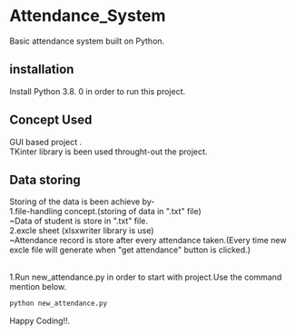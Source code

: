 # Attendance_System
Basic attendance system built on Python.
## installation
Install Python 3.8. 0 in order to run this project.
## Concept Used
GUI based project . 
<br/>TKinter library is been used throught-out the project.
## Data storing
Storing of the data is been achieve by-
<br/>1.file-handling concept.(storing of data in ".txt" file)
  <br/> ~Data of student is store in ".txt" file.
<br/>2.excle sheet (xlsxwriter library is use) 
  <br/> ~Attendance record is store after every attendance taken.(Every time new excle file will generate when "get attendance" button is clicked.)
   

<br/> 1.Run new_attendance.py in order to start with project.Use the command mention below.

```bash
python new_attendance.py
```
Happy Coding!!.
